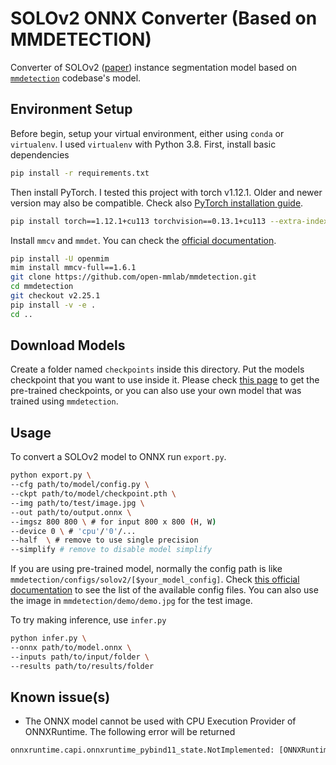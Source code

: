 # SOLOv2 ONNX Converter (Based on MMDETECTION)

Converter of SOLOv2 ([paper](https://arxiv.org/abs/2003.10152)) instance segmentation model based on [`mmdetection`](https://github.com/open-mmlab/mmdetection) codebase's model.

## Environment Setup

Before begin, setup your virtual environment, either using `conda` or `virtualenv`. I used `virtualenv` with Python 3.8. First, install basic dependencies

```bash
pip install -r requirements.txt
```

Then install PyTorch. I tested this project with torch v1.12.1. Older and newer version may also be compatible. Check also [PyTorch installation guide](https://pytorch.org/get-started/locally/).

```bash
pip install torch==1.12.1+cu113 torchvision==0.13.1+cu113 --extra-index-url https://download.pytorch.org/whl/cu113
```

Install `mmcv` and `mmdet`. You can check the [official documentation](https://github.com/open-mmlab/mmdetection/blob/master/docs/en/get_started.md/#Installation).

```bash
pip install -U openmim
mim install mmcv-full==1.6.1
git clone https://github.com/open-mmlab/mmdetection.git
cd mmdetection
git checkout v2.25.1
pip install -v -e .
cd ..
```

## Download Models

Create a folder named `checkpoints` inside this directory. Put the models checkpoint that you want to use inside it. Please check [this page](https://github.com/open-mmlab/mmdetection/tree/master/configs/solov2) to get the pre-trained checkpoints, or you can also use your own model that was trained using `mmdetection`.

## Usage

To convert a SOLOv2 model to ONNX run `export.py`.

```bash
python export.py \
--cfg path/to/model/config.py \
--ckpt path/to/model/checkpoint.pth \
--img path/to/test/image.jpg \
--out path/to/output.onnx \
--imgsz 800 800 \ # for input 800 x 800 (H, W)
--device 0 \ # 'cpu'/'0'/...
--half  \ # remove to use single precision
--simplify # remove to disable model simplify
```

If you are using pre-trained model, normally the config path is like `mmdetection/configs/solov2/[$your_model_config]`. Check [this official documentation](https://github.com/open-mmlab/mmdetection/tree/master/configs/solov2) to see the list of the available config files. You can also use the image in `mmdetection/demo/demo.jpg` for the test image.

To try making inference, use `infer.py`

```bash
python infer.py \
--onnx path/to/model.onnx \
--inputs path/to/input/folder \
--results path/to/results/folder
```

## Known issue(s)

- The ONNX model cannot be used with CPU Execution Provider of ONNXRuntime. The following error will be returned

```txt
onnxruntime.capi.onnxruntime_pybind11_state.NotImplemented: [ONNXRuntimeError] : 9 : NOT_IMPLEMENTED : Could not find an implementation for Trilu(14) node with name 'Trilu_1625'
```
